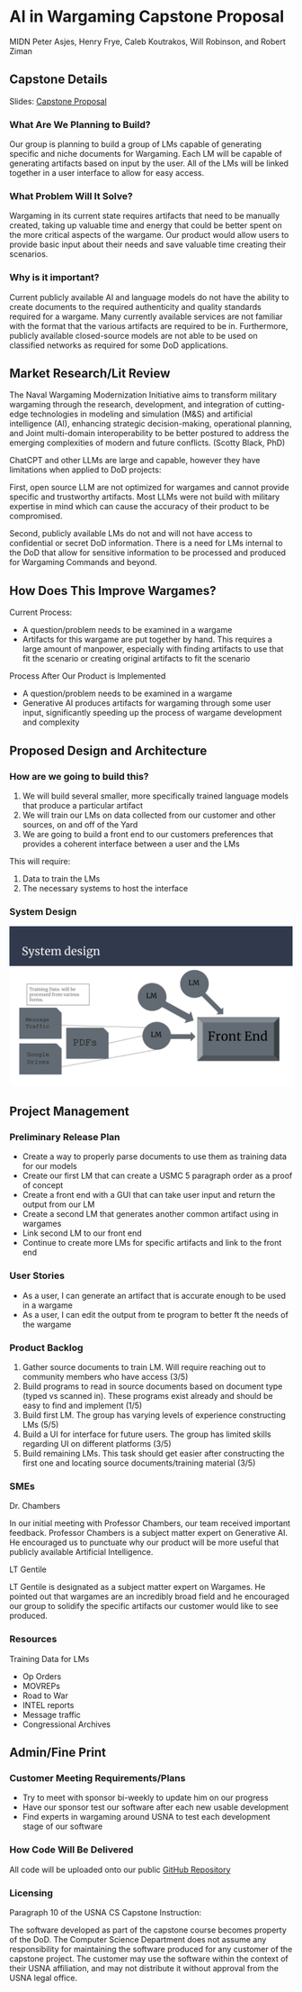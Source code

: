 # AI in Wargaming Capstone Proposal

MIDN Peter Asjes, Henry Frye, Caleb Koutrakos, Will Robinson, and Robert Ziman

## Capstone Details
Slides: [Capstone Proposal](https://docs.google.com/presentation/d/1ZQm_i69DicPDcvga37xQAQbg_A87fOJkCFcStDvK-CQ/edit?usp=sharing)

### What Are We Planning to Build?

Our group is planning to build a group of LMs capable of generating specific and niche documents for Wargaming. Each LM will be capable of generating artifacts based on input by the user. All of the LMs will be linked together in a user interface to allow for easy access.

### What Problem Will It Solve?

Wargaming in its current state requires artifacts that need to be manually created, taking up valuable time and energy that could be better spent on the more critical aspects of the wargame. Our product would allow users to provide
basic input about their needs and save valuable time creating their scenarios.

### Why is it important?

Current publicly available AI and language models do not have the ability to create documents to the required authenticity and quality standards required for a wargame. Many currently available services are not familiar with
the format that the various artifacts are required to be in. Furthermore, publicly available closed-source models are not able to be used on classified networks as required for some DoD applications.

## Market Research/Lit Review

The Naval Wargaming Modernization Initiative aims to transform military wargaming through the research, development, and integration of cutting-edge technologies in modeling and simulation (M&S) and artificial intelligence (AI), enhancing strategic decision-making, operational planning, and Joint multi-domain interoperability to be better postured to address the emerging complexities of modern and future conflicts. (Scotty Black, PhD)

ChatCPT and other LLMs are large and capable, however they have limitations when applied to DoD projects:

First, open source LLM are not optimized for wargames and cannot provide specific and trustworthy artifacts. Most LLMs were not build with military expertise in mind which can cause the accuracy of their product to be compromised.

Second, publicly available LMs do not and will not have access to confidential or secret DoD information. There is a need for LMs internal to the DoD that allow for sensitive information to be processed and produced for Wargaming Commands and beyond.

## How Does This Improve Wargames?

Current Process:

- A question/problem needs to be examined in a wargame
- Artifacts for this wargame are put together by hand. This requires a large amount of manpower, especially with finding artifacts to use that fit the scenario or creating original artifacts to fit the scenario

Process After Our Product is Implemented

- A question/problem needs to be examined in a wargame
- Generative AI produces artifacts for wargaming through some user input, significantly speeding up the process of wargame development and complexity

## Proposed Design and Architecture

### How are we going to build this?

1. We will build several smaller, more specifically trained language models that produce a particular artifact
2. We will train our LMs on data collected from our customer and other sources, on and off of the Yard
3. We are going to build a front end to our customers preferences that provides a coherent interface between a user and the LMs

This will require:

1. Data to train the LMs
2. The necessary systems to host the interface

### System Design

![system design diagram](./SystemDesign.svg)

## Project Management

### Preliminary Release Plan

- Create a way to properly parse documents to use them as training data for our models
- Create our first LM that can create a USMC 5 paragraph order as a proof of concept
- Create a front end with a GUI that can take user input and return the output from our LM
- Create a second LM that generates another common artifact using in wargames
- Link second LM to our front end
- Continue to create more LMs for specific artifacts and link to the front end

### User Stories

- As a user, I can generate an artifact that is accurate enough to be used in a wargame
- As a user, I can edit the output from te program to better ft the needs of the wargame

### Product Backlog

1. Gather source documents to train LM. Will require reaching out to community members who have access (3/5)
2. Build programs to read in source documents based on document type (typed vs scanned in). These programs exist already and should be easy to find and implement (1/5)
3. Build first LM. The group has varying levels of experience constructing LMs (5/5)
4. Build a UI for interface for future users. The group has limited skills regarding UI on different platforms (3/5)
5. Build remaining LMs. This task should get easier after constructing the first one and locating source documents/training material (3/5)

### SMEs

Dr. Chambers

In our initial meeting with Professor Chambers, our team received important feedback. Professor Chambers is a subject matter expert on Generative AI. He encouraged us to punctuate why our product will be more useful that publicly available Artificial Intelligence.

LT Gentile

LT Gentile is designated as a subject matter expert on Wargames. He pointed out that wargames are an incredibly broad field and he encouraged our group to solidify the specific artifacts our customer would like to see produced. 

### Resources

Training Data for LMs

- Op Orders
- MOVREPs
- Road to War
- INTEL reports
- Message traffic
- Congressional Archives

## Admin/Fine Print

### Customer Meeting Requirements/Plans

- Try to meet with sponsor bi-weekly to update him on our progress
- Have our sponsor test our software after each new usable development
- Find experts in wargaming around USNA to test each development stage of our software

### How Code Will Be Delivered

All code will be uploaded onto our public [GitHub Repository](https://github.com/PJusna/AI_Wargaming_Capstone)

### Licensing

Paragraph 10 of the USNA CS Capstone Instruction:

The software developed as part of the capstone course becomes property of the DoD. The Computer Science Department does not assume any responsibility for maintaining the software produced for any customer of the capstone
project. The customer may use the software within the context of their USNA affiliation, and may not distribute it without approval from the USNA legal office.
